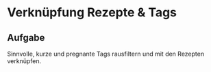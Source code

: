# Verknüpfung Rezepte & Tags
## Aufgabe
Sinnvolle, kurze und pregnante Tags rausfiltern 
und mit den Rezepten verknüpfen.

